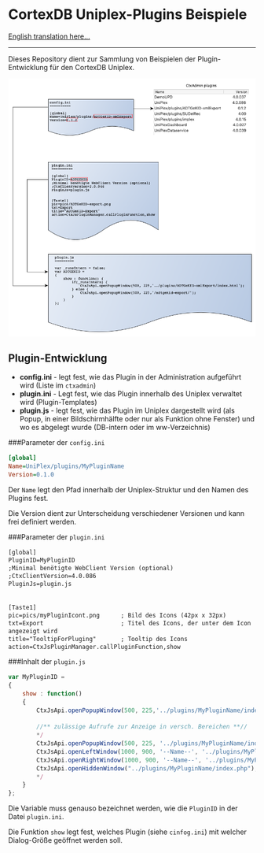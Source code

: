 CortexDB Uniplex-Plugins Beispiele
==================================

[English translation here...](README.md)

- - -

Dieses Repository dient zur Sammlung von Beispielen der Plugin-Entwicklung für den CortexDB Uniplex. 

![Plugin-Schema](images/Plugin-Config-Schema.png)


Plugin-Entwicklung
------------------

- **config.ini** - legt fest, wie das Plugin in der Administration aufgeführt wird (Liste im `ctxadmin`)
- **plugin.ini** - Legt fest, wie das Plugin innerhalb des Uniplex verwaltet wird (Plugin-Templates)
- **plugin.js** - legt fest, wie das Plugin im Uniplex dargestellt wird (als Popup, in einer Bildschirmhälfte oder nur als Funktion ohne Fenster) und wo es abgelegt wurde (DB-intern oder im ww-Verzeichnis)


###Parameter der `config.ini`

```ini
[global]
Name=UniPlex/plugins/MyPluginName
Version=0.1.0
```

Der `Name` legt den Pfad innerhalb der Uniplex-Struktur und den Namen des Plugins fest.

Die Version dient zur Unterscheidung verschiedener Versionen und kann frei definiert werden.


###Parameter der `plugin.ini`

```
[global]
PluginID=MyPluginID
;Minimal benötigte WebClient Version (optional)
;CtxClientVersion=4.0.086
PluginJs=plugin.js


[Taste1]
pic=pics/myPluginIcont.png		; Bild des Icons (42px x 32px)
txt=Export						; Titel des Icons, der unter dem Icon angezeigt wird
title="TooltipForPluging"		; Tooltip des Icons
action=CtxJsPluginManager.callPluginFunction,show
```

###Inhalt der `plugin.js`


```JavaScript
var MyPluginID =
{
	show : function()
	{
		CtxJsApi.openPopupWindow(500, 225,'../plugins/MyPluginName/index_open.php');

		//** zulässige Aufrufe zur Anzeige in versch. Bereichen **//
		*/
		CtxJsApi.openPopupWindow(500, 225, '../plugins/MyPluginName/index_open.php'); // modaler Dialog
		CtxJsApi.openLeftWindow(1000, 900, '--Name--', '../plugins/MyPluginName/index.php'); // Tab links
		CtxJsApi.openRightWindow(1000, 900, '--Name--', '../plugins/MyPluginName/index.php'); // Tab rechts
		CtxJsApi.openHiddenWindow("../plugins/MyPluginName/index.php"); // ohne Fenster
		*/
	}
};
```

Die Variable muss genauso bezeichnet werden, wie die `PluginID` in der Datei `plugin.ini`.

Die Funktion `show` legt fest, welches Plugin (siehe `cinfog.ini`) mit welcher Dialog-Größe geöffnet werden soll.
